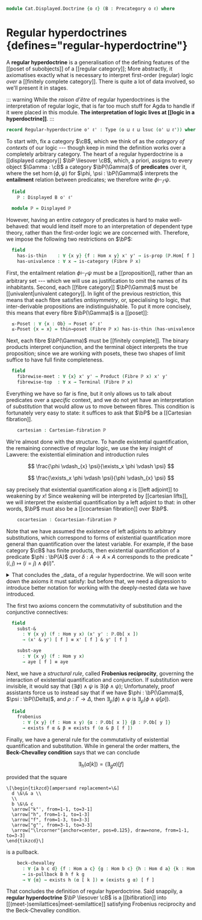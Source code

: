 <!--
```agda
open import Cat.Displayed.Cocartesian
open import Cat.Diagram.Limit.Finite
open import Cat.Displayed.Cartesian
open import Cat.Diagram.Pullback
open import Cat.Diagram.Terminal
open import Cat.Diagram.Product
open import Cat.Displayed.Fibre
open import Cat.Displayed.Base
open import Cat.Prelude

open import Order.Base
open import Order.Cat

import Cat.Displayed.Reasoning as Disp
import Cat.Reasoning as Cat

import Order.Reasoning
```
-->

```agda
module Cat.Displayed.Doctrine {o ℓ} (B : Precategory o ℓ) where
```

<!--
```agda
open Cat B
```
-->

# Regular hyperdoctrines {defines="regular-hyperdoctrine"}

A **regular hyperdoctrine** is a generalisation of the defining features
of the [[poset of subobjects]] of a [[regular category]]; More
abstractly, it axiomatises exactly what is necessary to interpret
first-order (regular) logic _over_ a [[finitely complete category]].
There is quite a lot of data involved, so we'll present it in stages.

::: warning
While the _raison d'être_ of regular hyperdoctrines is the
interpretation of regular logic, that is far too much stuff for Agda to
handle if it were placed in this module. **The interpretation of logic
lives at [[logic in a hyperdoctrine]]**.
:::

```agda
record Regular-hyperdoctrine o' ℓ' : Type (o ⊔ ℓ ⊔ lsuc (o' ⊔ ℓ')) where
```

To start with, fix a category $\cB$, which we think of as the _category
of contexts_ of our logic --- though keep in mind the definition works
over a completely arbitrary category. The heart of a regular
hyperdoctrine is a [[displayed category]] $\bP \liesover \cB$, which, a
priori, assigns to every object $\Gamma : \cB$ a category $\bP(\Gamma)$
of **predicates** over it, where the set $\hom(\phi, \psi)$ for $\phi,
\psi : \bP(\Gamma)$ interprets the **entailment** relation between
predicates; we therefore write $\phi \vdash_\Gamma \psi$.

```agda
  field
    ℙ : Displayed B o' ℓ'

  module ℙ = Displayed ℙ
```

However, having an entire _category_ of predicates is hard to make
well-behaved: that would lend itself more to an interpretation of
dependent type theory, rather than the first-order logic we are
concerned with. Therefore, we impose the following two restrictions on
$\bP$:

```agda
  field
    has-is-thin    : ∀ {x y} {f : Hom x y} x' y' → is-prop (ℙ.Hom[ f ] x' y')
    has-univalence : ∀ x → is-category (Fibre ℙ x)
```

First, the entailment relation $\phi \vdash_\Gamma \psi$ must be a
[[proposition]], rather than an arbitrary set --- which we will use as
justification to omit the names of its inhabitants. Second, each
[[fibre category]] $\bP(\Gamma)$ must be [[univalent|univalent
category]]. In light of the previous restriction, this means that each
fibre satisfies _antisymmetry_, or, specialising to logic, that
inter-derivable propositions are indistinguishable. To put it more
concisely, this means that every fibre $\bP(\Gamma)$ is a [[poset]]:

```agda
  ≤-Poset : ∀ {x : Ob} → Poset o' ℓ'
  ≤-Poset {x = x} = thin→poset (Fibre ℙ x) has-is-thin (has-univalence x)
```

Next, each fibre $\bP(\Gamma)$ must be [[finitely complete]]. The binary
products interpret conjunction, and the terminal object interprets the
true proposition; since we are working with posets, these two shapes of
limit suffice to have full finite completeness.

```agda
  field
    fibrewise-meet : ∀ {x} x' y' → Product (Fibre ℙ x) x' y'
    fibrewise-top  : ∀ x → Terminal (Fibre ℙ x)
```

Everything we have so far is fine, but it only allows us to talk about
predicates over a _specific_ context, and we do not yet have an
interpretation of _substitution_ that would allow us to move between
fibres. This condition is fortunately very easy to state: it suffices to
ask that $\bP$ be a [[Cartesian fibration]].

```agda
    cartesian : Cartesian-fibration ℙ
```

We're almost done with the structure. To handle existential
quantification, the remaining connective of regular logic, we use the
key insight of Lawvere: the existential elimination and introduction
rules

<div class=mathpar>

$$
\frac{\phi \vdash_{x} \psi}{\exists_x \phi \vdash \psi}
$$

$$
\frac{\exists_x \phi \vdash \psi}{\phi \vdash_{x} \psi}
$$

</div>

say precisely that existential quantification along $x$ is [[left
adjoint]] to weakening by $x$! Since weakening will be interpreted by
[[cartesian lifts]], we will interpret the existential quantification by
a left adjoint to that: in other words, $\bP$ must also be a
[[cocartesian fibration]] over $\bP$.

```agda
    cocartesian : Cocartesian-fibration ℙ
```

Note that we have assumed the existence of left adjoints to arbitrary
substitutions, which correspond to forms of existential quantification
more general than quantification over the latest variable. For example,
if the base category $\cB$ has finite products, then existential
quantification of a predicate $\phi : \bP(A)$ over $\delta : A \to A
\times A$ corresponds to the predicate "$(i, j) \mapsto (i = j) \land
\phi(i)$".

<details>
<summary>That concludes the _data_ of a regular hyperdoctrine. We will
soon write down the axioms it must satisfy: but before that, we need a
digression to introduce better notation for working with the
deeply-nested data we have introduced.
</summary>

```agda
  module fibrewise-meet {x} (x' y' : ℙ.Ob[ x ]) = Product (fibrewise-meet x' y')

  open Cartesian-fibration ℙ cartesian hiding (rebase) public
  open Cocartesian-fibration ℙ cocartesian public

  _[_] : ∀ {x y} → ℙ.Ob[ x ] → Hom y x → ℙ.Ob[ y ]
  _[_] x f = f ^* x

  module fibrewise-top x = Terminal (fibrewise-top x)

  exists : ∀ {x y} (f : Hom x y) → ℙ.Ob[ x ] → ℙ.Ob[ y ]
  exists f x = f ^! x

  _&_ : ∀ {x} (p q : ℙ.Ob[ x ]) → ℙ.Ob[ x ]
  _&_ = fibrewise-meet.apex

  aye : ∀ {x} → ℙ.Ob[ x ]
  aye = fibrewise-top.top _

  infix 30 _[_]
  infix 25 _&_
```

</details>

The first two axioms concern the commutativity of substitution and the
conjunctive connectives:

```agda
  field
    subst-&
      : ∀ {x y} (f : Hom y x) (x' y' : ℙ.Ob[ x ])
      → (x' & y') [ f ] ≡ x' [ f ] & y' [ f ]

    subst-aye
      : ∀ {x y} (f : Hom y x)
      → aye [ f ] ≡ aye
```

Next, we have a _structural rule_, called **Frobenius reciprocity**,
governing the interaction of existential quantification and conjunction.
If substitution were invisible, it would say that $(\exists \phi) \land
\psi$ is $\exists (\phi \land \psi)$; Unfortunately, proof assistants
force us to instead say that if we have $\phi : \bP(\Gamma)$, $\psi :
\bP(\Delta)$, and $\rho : \Gamma \to \Delta$, then $\exists_\rho(\phi)
\land \psi$ is $\exists_\rho(\phi \land \psi[\rho])$.

```agda
  field
    frobenius
      : ∀ {x y} (f : Hom x y) {α : ℙ.Ob[ x ]} {β : ℙ.Ob[ y ]}
      → exists f α & β ≡ exists f (α & β [ f ])
```

Finally, we have a general rule for the commutativity of existential
quantification and substitution. While in general the order matters, the
**Beck-Chevalley condition** says that we can conclude

$$
\exists_h (a[k]) = (\exists_g a)[f]
$$

provided that the square

~~~{.quiver}
\[\begin{tikzcd}[ampersand replacement=\&]
  d \&\& a \\
  \\
  b \&\& c
  \arrow["k"', from=1-1, to=3-1]
  \arrow["h", from=1-1, to=1-3]
  \arrow["f", from=1-3, to=3-3]
  \arrow["g"', from=3-1, to=3-3]
  \arrow["\lrcorner"{anchor=center, pos=0.125}, draw=none, from=1-1, to=3-3]
\end{tikzcd}\]
~~~

is a pullback.

```agda
    beck-chevalley
      : ∀ {a b c d} {f : Hom a c} {g : Hom b c} {h : Hom d a} {k : Hom d b}
      → is-pullback B h f k g
      → ∀ {α} → exists h (α [ k ]) ≡ (exists g α) [ f ]
```

That concludes the definition of regular hyperdoctrine. Said snappily, a
**regular hyperdoctrine** $\bP \liesover \cB$ is a [[bifibration]] into
[[(meet-)semilattices|meet-semilattice]] satisfying Frobenius reciprocity and
the Beck-Chevalley condition.

<!--
```agda
  abstract
    has-is-set : ∀ Γ → is-set ℙ.Ob[ Γ ]
    has-is-set Γ = Poset.Ob-is-set ≤-Poset

  module _ {x} where
    open Order.Reasoning (≤-Poset {x}) hiding (Ob-is-set ; Ob) public
  open Disp ℙ public
  subst-∘ : ∀ {x y z} (f : Hom y z) (g : Hom x y) {α} → (α [ f ]) [ g ] ≡ α [ f ∘ g ]
  subst-∘ f g = ≤-antisym
    (π*.universalv
      (π* _ _ ℙ.∘' π* _ _))
    (π*.universalv
      (π*.universal g (π* _ _)))

  subst-id : ∀ {x} (α : ℙ.Ob[ x ]) → α [ id ] ≡ α
  subst-id α = ≤-antisym
    (π* id α)
    (π*.universal _ (ℙ.id' ℙ.∘' ℙ.id'))

  subst-≤ : ∀ {x y} (f : Hom x y) {α β : ℙ.Ob[ y ]} → α ≤ β → α [ f ] ≤ β [ f ]
  subst-≤ f p = π*.universalv $
    hom[ idl _ ] (p ℙ.∘' π* f _)

  exists-id : ∀ {x} (α : ℙ.Ob[ x ]) → exists id α ≡ α
  exists-id α = ≤-antisym
    (ι!.universal _ (ℙ.id' ℙ.∘' ℙ.id'))
    (ι! id α)

  &-univ : ∀ {x} {α β γ : ℙ.Ob[ x ]} → α ≤ β → α ≤ γ → α ≤ (β & γ)
  &-univ p q = fibrewise-meet.⟨_,_⟩ _ _ p q

  &-comm : ∀ {x} {α β : ℙ.Ob[ x ]} → α & β ≡ β & α
  &-comm = ≤-antisym
    (&-univ (fibrewise-meet.π₂ _ _) (fibrewise-meet.π₁ _ _))
    (&-univ (fibrewise-meet.π₂ _ _) (fibrewise-meet.π₁ _ _))

  ≤-exists : ∀ {x y} (f : Hom x y) {α β} → α ≤ β [ f ] → exists f α ≤ β
  ≤-exists f p = ι!.universalv $
    hom[ idr f ] (π* f _ ℙ.∘' p)

  subst-! : ∀ {x y} (f : Hom y x) {α} → ℙ.Hom[ id ] α (aye [ f ])
  subst-! f {α} = subst (λ e → ℙ.Hom[ id ] α e) (sym (subst-aye f))
    (Terminal.! (fibrewise-top _))
```
-->

